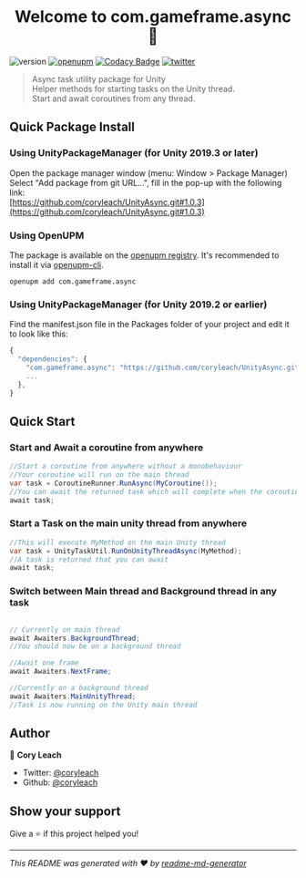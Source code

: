 <h1 align="center">Welcome to com.gameframe.async 👋</h1>

![version](https://img.shields.io/badge/version-1.0.3-blue.svg?cacheSeconds=2592000)
[![openupm](https://img.shields.io/npm/v/com.gameframe.async?label=openupm&amp;registry_uri=https://package.openupm.com)](https://openupm.com/packages/com.gameframe.async/)
[![Codacy Badge](https://app.codacy.com/project/badge/Grade/d2749fdbc70f422a9d1efccb56d48bff)](https://www.codacy.com/manual/coryleach/UnityAsync?utm_source=github.com&amp;utm_medium=referral&amp;utm_content=coryleach/UnityAsync&amp;utm_campaign=Badge_Grade)
[![twitter](https://img.shields.io/twitter/follow/coryleach.svg?style=social)](https://twitter.com/coryleach)

> Async task utility package for Unity</br>
> Helper methods for starting tasks on the Unity thread.</br>
> Start and await coroutines from any thread.</br>

## Quick Package Install

### Using UnityPackageManager (for Unity 2019.3 or later)
Open the package manager window (menu: Window > Package Manager)<br/>
Select "Add package from git URL...", fill in the pop-up with the following link:<br/>
[https://github.com/coryleach/UnityAsync.git#1.0.3](https://github.com/coryleach/UnityAsync.git#1.0.3)<br/>

### Using OpenUPM

The package is available on the [openupm registry](https://openupm.com). It's recommended to install it via [openupm-cli](https://github.com/openupm/openupm-cli).

```console
openupm add com.gameframe.async
```

### Using UnityPackageManager (for Unity 2019.2 or earlier)
Find the manifest.json file in the Packages folder of your project and edit it to look like this:
```js
{
  "dependencies": {
    "com.gameframe.async": "https://github.com/coryleach/UnityAsync.git#1.0.3",
    ...
  },
}
```

## Quick Start

### Start and Await a coroutine from anywhere
```c#
//Start a coroutine from anywhere without a monobehaviour
//Your coroutine will run on the main thread
var task = CoroutineRunner.RunAsync(MyCoroutine());
//You can await the returned task which will complete when the coroutine is done
await task;
```

### Start a Task on the main unity thread from anywhere
```c#
//This will execute MyMethod on the main Unity thread
var task = UnityTaskUtil.RunOnUnityThreadAsync(MyMethod);
//A task is returned that you can await
await task;
```

### Switch between Main thread and Background thread in any task
```c#

// Currently on main thread
await Awaiters.BackgroundThread;
//You should now be on a background thread

//Await one frame
await Awaiters.NextFrame;

//Currently on a background thread
await Awaiters.MainUnityThread;
//Task is now running on the Unity main thread

```

## Author

👤 **Cory Leach**

*  Twitter:  [@coryleach](https://twitter.com/coryleach)  
*  Github:  [@coryleach](https://github.com/coryleach)  

## Show your support

Give a ⭐️ if this project helped you!

***
_This README was generated with ❤️ by [readme-md-generator](https://github.com/kefranabg/readme-md-generator)_
